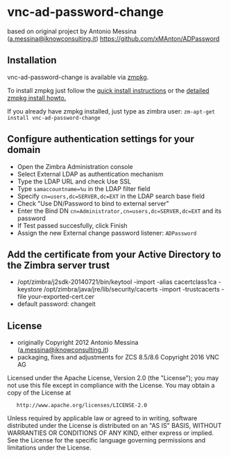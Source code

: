 vnc-ad-password-change
======================

based on original project by Antonio Messina (a.messina@iknowconsulting.it) https://github.com/xMAnton/ADPassword

## Installation
vnc-ad-password-change is available via [zmpkg](https://github.com/vnc-biz/zcs-zmpkg).

To install zmpkg just follow the [quick install instructions](https://collaboration.vnc.biz/product-area/vnc-business-cloud-apps/vnc-zimlets/zmpkg/zmpkg-and-vnc-zimlets-installation-info) or the [detailed zmpkg install howto.](https://collaboration.vnc.biz/product-area/vnc-business-cloud-apps/vnc-zimlets/zmpkg/zmpkg-manual-with-screenshots)

If you already have zmpkg installed, just type as zimbra user:
`zm-apt-get install vnc-ad-password-change`


## Configure authentication settings for your domain

* Open the Zimbra Administration console
* Select External LDAP as authentication mechanism
* Type the LDAP URL and check Use SSL
* Type `samaccountname=%u` in the LDAP filter field
* Specify `cn=users,dc=SERVER,dc=EXT` in the LDAP search base field
* Check "Use DN/Password to bind to external server"
* Enter the Bind DN `cn=Administrator,cn=users,dc=SERVER,dc=EXT` and its password
* If Test passed succesfully, click Finish
* Assign the new External change password listener: `ADPassword`

## Add the certificate from your Active Directory to the Zimbra server trust

* /opt/zimbra/j2sdk-20140721/bin/keytool -import -alias cacertclass1ca -keystore /opt/zimbra/java/jre/lib/security/cacerts -import -trustcacerts -file your-exported-cert.cer 
* default password: changeit


## License
* originally Copyright 2012 Antonio Messina (a.messina@iknowconsulting.it)
* packaging, fixes and adjustments for ZCS 8.5/8.6 Copyright 2016 VNC AG

Licensed under the Apache License, Version 2.0 (the "License"); you may not use this file except in compliance with the License. You may obtain a copy of the License at

       http://www.apache.org/licenses/LICENSE-2.0
Unless required by applicable law or agreed to in writing, software
distributed under the License is distributed on an "AS IS" BASIS,
WITHOUT WARRANTIES OR CONDITIONS OF ANY KIND, either express or implied.
See the License for the specific language governing permissions and
limitations under the License.
